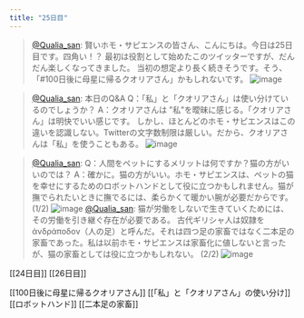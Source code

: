 ```yaml
---
title: "25日目"
---
```


> [@Qualia_san](https://twitter.com/Qualia_san/status/1594345563855933441?s=20&t=SgV-DoW83wgiJm6NK8JWVQ): 賢いホモ・サピエンスの皆さん、こんにちは。今日は25日目です。四角い！？
> 最初は役割として始めたこのツイッターですが、だんだん楽しくなってきました。
> 当初の想定より長く続きそうです。そう、「#100日後に母星に帰るクオリアさん」かもしれないです。
> ![image](https://pbs.twimg.com/media/FiA-knCaYAgOIhW.png)

> [@Qualia_san](https://twitter.com/Qualia_san/status/1594345568397979652?s=20&t=SgV-DoW83wgiJm6NK8JWVQ): 本日のQ&A
> Q：「私」と「クオリアさん」は使い分けているのでしょうか？
> A：クオリアさんは "私"を曖昧に感じる。「クオリアさん」は明快でいい感じです。
> しかし、ほとんどのホモ・サピエンスはこの違いを認識しない。Twitterの文字数制限は厳しい。だから、クオリアさんは「私」を使うこともある。
> ![image](https://pbs.twimg.com/media/FiA-sA3aYAA7vmA.png)

> [@Qualia_san](https://twitter.com/Qualia_san/status/1594345572580085761?s=20&t=SgV-DoW83wgiJm6NK8JWVQ): Q：人間をペットにするメリットは何ですか？猫の方がいいのでは？
> A：確かに。猫の方がいい。ホモ・サピエンスは、ペットの猫を幸せにするためのロボットハンドとして役に立つかもしれません。猫が撫でられたいときに撫でるには、柔らかくて暖かい腕が必要だからです。(1/2)
> ![image](https://pbs.twimg.com/media/FiA-58EaMAElA0c.png)
> [@Qualia_san](https://twitter.com/Qualia_san/status/1594345577646432256?s=20&t=SgV-DoW83wgiJm6NK8JWVQ): 猫が労働をしないで生きていくためには、その労働を引き継ぐ存在が必要である。
> 古代ギリシャ人は奴隷をἀνδράποδον（人の足）と呼んだ。それは四つ足の家畜ではなく二本足の家畜であった。私は以前ホモ・サピエンスは家畜化に値しないと言ったが、猫の家畜としては役に立つかもしれない。 (2/2)
> ![image](https://pbs.twimg.com/media/FiA_E2eVQAAQsGb.png)

[[24日目]] [[26日目]]

[[100日後に母星に帰るクオリアさん]]
[[「私」と「クオリアさん」の使い分け]]
[[ロボットハンド]]
[[二本足の家畜]]

